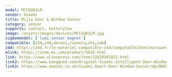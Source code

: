 ```yaml
---
model: MCCGQ01LM
vendor: Xiaomi
title: Mijia Door & Window Sensor
category: sensor
supports: contact, batterylow
image: /assets/images/devices/MCCGQ01LM.jpg
zigbeemodel: ['lumi.sensor_magnet']
compatible: [z2m,z4d,deconz,tasmota,zha,iob]
z4d: https://z4d.fr/le-materiel-compatible-z4d/compatible/dtecteurouverturedeporte
mlink: https://item.mi.com/product/5010.html
link: https://www.aliexpress.com/item/32829391822.html
link2: https://www.banggood.com/Original-Xiaomi-Intelligent-Door-Window-Sensor-Control-Smart-Home-Suit-Kit-Accessory-p-1017541.html
link3: https://www.amazon.co.uk/Xiaomi-Smart-Door-Window-Sensor/dp/B06XHWRBKY
---
```


